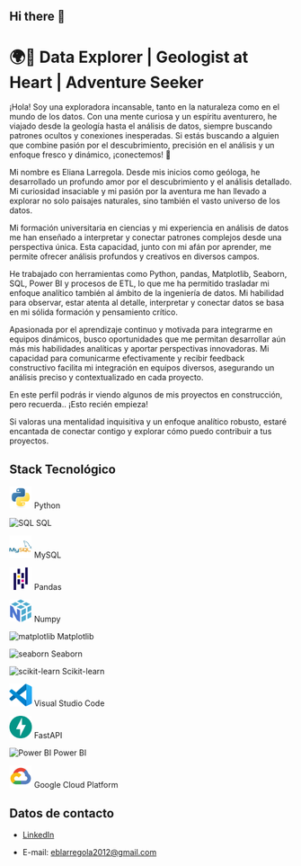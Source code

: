 ## **Hi there** 👋

# 🌍🚀 **Data Explorer | Geologist at Heart | Adventure Seeker**

¡Hola! Soy una exploradora incansable, tanto en la naturaleza como en el mundo de los datos. Con una mente curiosa y un espíritu aventurero, he viajado desde la geología hasta el análisis de datos, siempre buscando patrones ocultos y conexiones inesperadas. Si estás buscando a alguien que combine pasión por el descubrimiento, precisión en el análisis y un enfoque fresco y dinámico, ¡conectemos! 🌟

Mi nombre es Eliana Larregola. Desde mis inicios como geóloga, he desarrollado un profundo amor por el descubrimiento y el análisis detallado. Mi curiosidad insaciable y mi pasión por la aventura me han llevado a explorar no solo paisajes naturales, sino también el vasto universo de los datos.

Mi formación universitaria en ciencias y mi experiencia en análisis de datos me han enseñado a interpretar y conectar patrones complejos desde una perspectiva única. Esta capacidad, junto con mi afán por aprender, me permite ofrecer análisis profundos y creativos en diversos campos.

He trabajado con herramientas como Python, pandas, Matplotlib, Seaborn, SQL, Power BI y procesos de ETL, lo que me ha permitido trasladar mi enfoque analítico también al ámbito de la ingeniería de datos. Mi habilidad para observar, estar atenta al detalle, interpretar y conectar datos se basa en mi sólida formación y pensamiento crítico.

Apasionada por el aprendizaje continuo y motivada para integrarme en equipos dinámicos, busco oportunidades que me permitan desarrollar aún más mis habilidades analíticas y aportar perspectivas innovadoras. Mi capacidad para comunicarme efectivamente y recibir feedback constructivo facilita mi integración en equipos diversos, asegurando un análisis preciso y contextualizado en cada proyecto.

En este perfil podrás ir viendo algunos de mis proyectos en construcción, pero recuerda.. ¡Esto recién empieza!

Si valoras una mentalidad inquisitiva y un enfoque analítico robusto, estaré encantada de conectar contigo y explorar cómo puedo contribuir a tus proyectos.

## **Stack Tecnológico**

<p align="left">
  <img src="https://raw.githubusercontent.com/devicons/devicon/master/icons/python/python-original.svg" alt="python" width="40" height="40"/> Python 
  
  <img src="https://img.icons8.com/ios-filled/50/000000/sql.png" alt="SQL" width="40" height="40"/> SQL 
  
 <img src="https://raw.githubusercontent.com/devicons/devicon/master/icons/mysql/mysql-original-wordmark.svg" alt="mysql" width="40" height="40"/>  MySQL 
  
  <img src="https://raw.githubusercontent.com/devicons/devicon/master/icons/pandas/pandas-original.svg" alt="pandas" width="40" height="40"/> Pandas 
  
  <img src="https://raw.githubusercontent.com/devicons/devicon/master/icons/numpy/numpy-original.svg" alt="numpy" width="40" height="40"/> Numpy 

  <img src="https://upload.wikimedia.org/wikipedia/commons/8/84/Matplotlib_icon.svg" alt="matplotlib" width="40" height="40"/> Matplotlib

  <img src="https://seaborn.pydata.org/_static/logo-wide-lightbg.svg" alt="seaborn" width="100" height="40"/> Seaborn
  
  <img src="https://upload.wikimedia.org/wikipedia/commons/0/05/Scikit_learn_logo_small.svg" alt="scikit-learn" width="40" height="40"/> Scikit-learn 
  
 <img src="https://raw.githubusercontent.com/devicons/devicon/master/icons/vscode/vscode-original.svg" alt="Visual Studio Code" width="40" height="40"/>  Visual Studio Code 

  <img src="https://raw.githubusercontent.com/devicons/devicon/master/icons/fastapi/fastapi-original.svg" alt="fastapi" width="40" height="40"/> FastAPI 
  
 <img src="https://github.com/microsoft/PowerBI-Icons/blob/main/SVG/Power-BI.svg" alt="Power BI" width="40" height="40"/>  Power BI 
  
 <img src="https://raw.githubusercontent.com/devicons/devicon/master/icons/googlecloud/googlecloud-original.svg" alt="Google Cloud Platform" width="40" height="40"/>  Google Cloud Platform 
</p>

## Datos de contacto

- [LinkedIn](www.linkedin.com/in/eliana-larregola)

- E-mail: eblarregola2012@gmail.com
